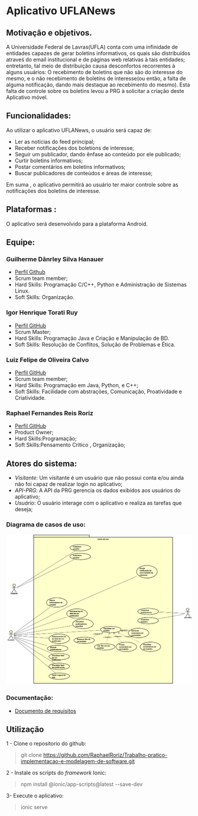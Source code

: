 # **Aplicativo UFLANews**

## Motivação e objetivos.
   
  A Universidade Federal de Lavras(UFLA) conta com uma infinidade de entidades capazes de gerar boletins informativos, os quais são distribuídos atraveś do email institucional e de páginas web relativas à tais entidades; entretanto, tal meio de distribuição causa desconfortos recorrentes à alguns usuários: O recebimento de boletins que não são do interesse do mesmo, e o não recebimento de boletins de interesse(ou então, a falta de alguma notificação, dando mais destaque ao recebimento do mesmo).
Esta falta de controle sobre os boletins levou a PRG à solicitar a criação deste Aplicativo móvel.

## Funcionalidades:

Ao utilizar o aplicativo UFLANews, o usuário será capaz de:
  
  * Ler as notícias do feed principal;
  * Receber notificações dos boletions de interesse;
  * Seguir um publicador, dando ênfase ao conteúdo por ele publicado;
  * Curtir boletins informativos;
  * Postar comentários em boletins informativos;
  * Buscar publicadores de conteúdos e áreas de interesse;
  
 Em suma , o aplicativo permitirá ao usuário ter maior controle sobre as notificações dos boletins de interesse.
 
 ## Plataformas :
 
 O aplicativo será desenvolvido para a plataforma Android.
  

## Equipe:

### Guilherme Dânrley Silva Hanauer
* [Perfil Github](https://github.com/Gahiji)
* Scrum team member;
* Hard Skills: Programação C/C++, Python e Administração de Sistemas Linux.
* Soft Skills: Organização.

### Igor Henrique Torati Ruy
* [Perfil GitHub](https://github.com/igortorati)
* Scrum Master;
* Hard Skills: Programação Java e Criação e Manipulação de BD.
* Soft Skills: Resolução de Conflitos, Solução de Problemas e Ética.

### Luiz Felipe de Oliveira Calvo
* [Perfil GitHub](https://github.com/luizcalvo)
* Scrum team member;
* Hard Skills: Programação em Java, Python, e C++;
* Soft Skills: Facilidade com abstrações, Comunicação, Proatividade e Criatividade.

### Raphael Fernandes Reis Roriz 
* [Perfil GitHub](https://github.com/RaphaelRoriz)
* Product Owner;
* Hard Skills:Programação;
* Soft Skills:Pensamento Crítico , Organização;

## Atores do sistema:
* *Visitante*: Um visitante é um usuário que não possui conta e/ou ainda não foi capaz de realizar login no aplicativo;
* *API-PRG*: A API da PRG gerencia os dados exibidos aos usuários do aplicativo;
* *Usuário*: O usuário interage com o aplicativo e realiza as tarefas que deseja;
### Diagrama de casos de uso:

[diagrama]:https://github.com/RaphaelRoriz/Trabalho-pratico-implementacao-e-modelagem-de-software/blob/master/Casos%20De%20Uso%20UFLANewsReduzido.png "Diagrama de casos de uso"

![alt text][diagrama]

### Documentação:
* [Documento de requisitos](https://github.com/RaphaelRoriz/Trabalho-pratico-implementacao-e-modelagem-de-software/issues?page=1&q=is%3Aissue+is%3Aopen)

## Utilização

1 - Clone o repositorio do github:
> git clone https://github.com/RaphaelRoriz/Trabalho-pratico-implementacao-e-modelagem-de-software.git

2 - Instale os scripts do *framework* Ionic:
> npm install @ionic/app-scripts@latest --save-dev

3- Execute o aplicativo:
> ionic serve

